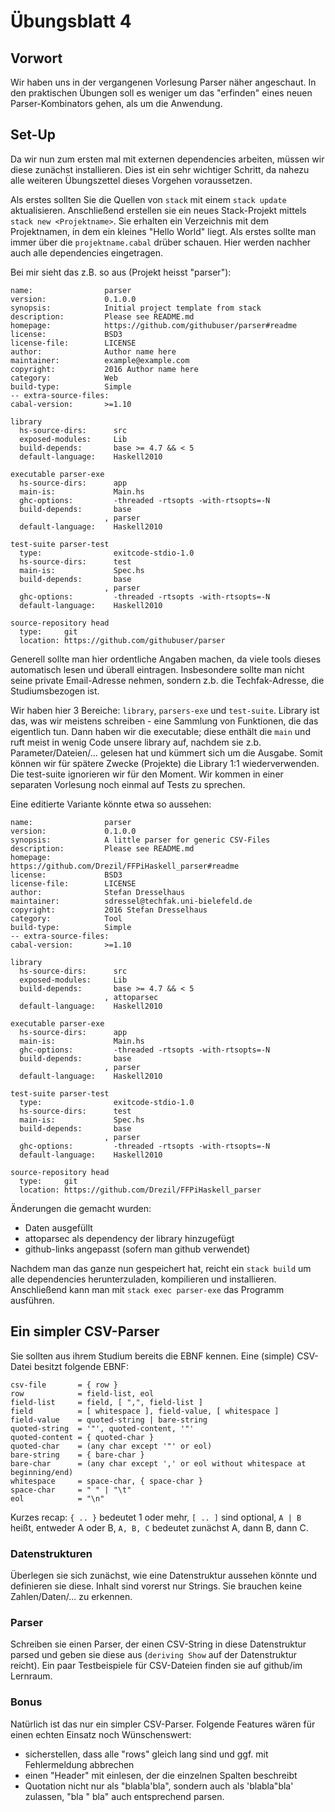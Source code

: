# Übungsblatt 4

## Vorwort

Wir haben uns in der vergangenen Vorlesung Parser näher angeschaut. In den praktischen Übungen soll es weniger um das "erfinden" eines neuen Parser-Kombinators gehen, als um die Anwendung.

## Set-Up

Da wir nun zum ersten mal mit externen dependencies arbeiten, müssen wir diese zunächst installieren. Dies ist ein sehr wichtiger Schritt, da nahezu alle weiteren Übungszettel dieses Vorgehen voraussetzen.

Als erstes sollten Sie die Quellen von `stack` mit einem `stack update` aktualisieren. Anschließend erstellen sie ein neues Stack-Projekt mittels `stack new <Projektname>`. Sie erhalten ein Verzeichnis mit dem Projektnamen, in dem ein kleines "Hello World" liegt. Als erstes sollte man immer über die `projektname.cabal` drüber schauen. Hier werden nachher auch alle dependencies eingetragen.

Bei mir sieht das z.B. so aus (Projekt heisst "parser"):

```
name:                parser
version:             0.1.0.0
synopsis:            Initial project template from stack
description:         Please see README.md
homepage:            https://github.com/githubuser/parser#readme
license:             BSD3
license-file:        LICENSE
author:              Author name here
maintainer:          example@example.com
copyright:           2016 Author name here
category:            Web
build-type:          Simple
-- extra-source-files:
cabal-version:       >=1.10

library
  hs-source-dirs:      src
  exposed-modules:     Lib
  build-depends:       base >= 4.7 && < 5
  default-language:    Haskell2010

executable parser-exe
  hs-source-dirs:      app
  main-is:             Main.hs
  ghc-options:         -threaded -rtsopts -with-rtsopts=-N
  build-depends:       base
                     , parser
  default-language:    Haskell2010

test-suite parser-test
  type:                exitcode-stdio-1.0
  hs-source-dirs:      test
  main-is:             Spec.hs
  build-depends:       base
                     , parser
  ghc-options:         -threaded -rtsopts -with-rtsopts=-N
  default-language:    Haskell2010

source-repository head
  type:     git
  location: https://github.com/githubuser/parser
```

Generell sollte man hier ordentliche Angaben machen, da viele tools dieses automatisch lesen und überall eintragen. Insbesondere sollte man nicht seine private Email-Adresse nehmen, sondern z.b. die Techfak-Adresse, die Studiumsbezogen ist.

Wir haben hier 3 Bereiche: `library`, `parsers-exe` und `test-suite`. Library ist das, was wir meistens schreiben - eine Sammlung von Funktionen, die das eigentlich tun. Dann haben wir die executable; diese enthält die `main` und ruft meist in wenig Code unsere library auf, nachdem sie z.b. Parameter/Dateien/... gelesen hat und kümmert sich um die Ausgabe. Somit können wir für spätere Zwecke (Projekte) die Library 1:1 wiederverwenden.
Die test-suite ignorieren wir für den Moment. Wir kommen in einer separaten Vorlesung noch einmal auf Tests zu sprechen.

Eine editierte Variante könnte etwa so aussehen:

```
name:                parser
version:             0.1.0.0
synopsis:            A little parser for generic CSV-Files
description:         Please see README.md
homepage:            https://github.com/Drezil/FFPiHaskell_parser#readme
license:             BSD3
license-file:        LICENSE
author:              Stefan Dresselhaus
maintainer:          sdressel@techfak.uni-bielefeld.de
copyright:           2016 Stefan Dresselhaus
category:            Tool
build-type:          Simple
-- extra-source-files:
cabal-version:       >=1.10

library
  hs-source-dirs:      src
  exposed-modules:     Lib
  build-depends:       base >= 4.7 && < 5
                     , attoparsec
  default-language:    Haskell2010

executable parser-exe
  hs-source-dirs:      app
  main-is:             Main.hs
  ghc-options:         -threaded -rtsopts -with-rtsopts=-N
  build-depends:       base
                     , parser
  default-language:    Haskell2010

test-suite parser-test
  type:                exitcode-stdio-1.0
  hs-source-dirs:      test
  main-is:             Spec.hs
  build-depends:       base
                     , parser
  ghc-options:         -threaded -rtsopts -with-rtsopts=-N
  default-language:    Haskell2010

source-repository head
  type:     git
  location: https://github.com/Drezil/FFPiHaskell_parser
```

Änderungen die gemacht wurden:

- Daten ausgefüllt
- attoparsec als dependency der library hinzugefügt
- github-links angepasst (sofern man github verwendet)

Nachdem man das ganze nun gespeichert hat, reicht ein `stack build` um alle dependencies herunterzuladen, kompilieren und installieren. Anschließend kann man mit `stack exec parser-exe` das Programm ausführen.

## Ein simpler CSV-Parser

Sie sollten aus ihrem Studium bereits die EBNF kennen. Eine (simple) CSV-Datei besitzt folgende EBNF:

```
csv-file       = { row }
row            = field-list, eol
field-list     = field, [ ",", field-list ]
field          = [ whitespace ], field-value, [ whitespace ]
field-value    = quoted-string | bare-string
quoted-string  = '"', quoted-content, '"'
quoted-content = { quoted-char }
quoted-char    = (any char except '"' or eol)
bare-string    = { bare-char }
bare-char      = (any char except ',' or eol without whitespace at beginning/end)
whitespace     = space-char, { space-char }
space-char     = " " | "\t"
eol            = "\n"
```

Kurzes recap: `{ .. }` bedeutet 1 oder mehr, `[ .. ]` sind optional, `A | B` heißt, entweder A oder B, `A, B, C` bedeutet zunächst A, dann B, dann C.

### Datenstrukturen

Überlegen sie sich zunächst, wie eine Datenstruktur aussehen könnte und definieren sie diese. Inhalt sind vorerst nur Strings. Sie brauchen keine Zahlen/Daten/... zu erkennen.

### Parser

Schreiben sie einen Parser, der einen CSV-String in diese Datenstruktur parsed und geben sie diese aus (`deriving Show` auf der Datenstruktur reicht). Ein paar Testbeispiele für CSV-Dateien finden sie auf github/im Lernraum.

### Bonus

Natürlich ist das nur ein simpler CSV-Parser. Folgende Features wären für einen echten Einsatz noch Wünschenswert:

- sicherstellen, dass alle "rows" gleich lang sind und ggf. mit Fehlermeldung abbrechen
- einen "Header" mit einlesen, der die einzelnen Spalten beschreibt
- Quotation nicht nur als "blabla'bla", sondern auch als 'blabla"bla' zulassen, "bla \" bla" auch entsprechend parsen.
